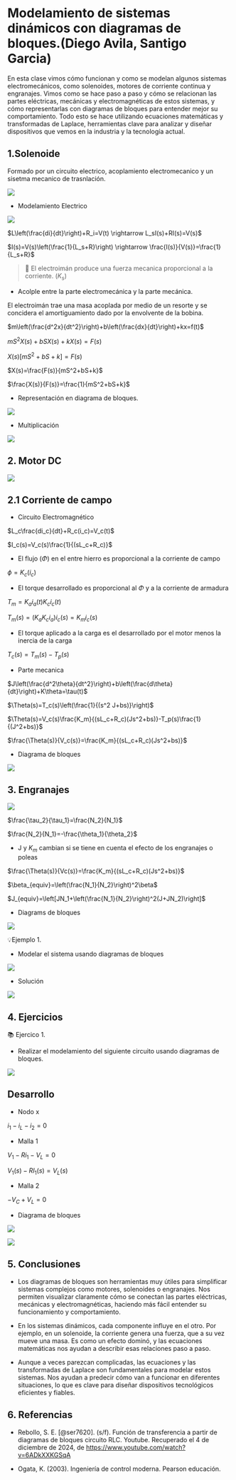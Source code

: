 # Modelamiento de sistemas dinámicos con diagramas de bloques.(Diego Avila, Santigo Garcia)
En esta clase vimos cómo funcionan y como se modelan algunos sistemas electromecánicos, como solenoides, motores de corriente continua y engranajes. Vimos como se hace paso a paso y cómo se relacionan las partes eléctricas, mecánicas y electromagnéticas de estos sistemas, y cómo representarlas con diagramas de bloques para entender mejor su comportamiento. Todo esto se hace utilizando ecuaciones matemáticas y transformadas de Laplace, herramientas clave para analizar y diseñar dispositivos que vemos en la industria y la tecnología actual.
## 1.Solenoide
Formado por un circuito electrico, acoplamiento electromecanico y un sisetma mecanico de trasnlación.

![](https://github.com/diegavila00/Apuntes/blob/main/TP/s1.png)

- Modelamiento Electrico

![](https://github.com/diegavila00/Apuntes/blob/main/TP/eeee.png)

$L\left(\frac{di}{dt}\right)+R_i=V(t) \rightarrow L_sI(s)+RI(s)=V(s)$

$I(s)=V(s)\left(\frac{1}{L_s+R}\right) \rightarrow \frac{I(s)}{V(s)}=\frac{1}{L_s+R}$

>🔑 El electroimán produce una fuerza mecanica proporcional a la corriente.
>$(K_s)$

- Acolple entre la parte electromecánica y la parte mecánica.

El electroimán trae una masa acoplada por medio de un resorte y se concidera el amortiguamiento dado por la envolvente de la bobina.

$m\left(\frac{d^2x}{dt^2}\right)+b\left(\frac{dx}{dt}\right)+kx=f(t)$

$mS^2X(s)+bSX(s)+kX(s)=F(s)$

$X(s)[mS^2+bS+k]=F(s)$

$X(s)=\frac{F(s)}{mS^2+bS+k}$

$\frac{X(s)}{F(s)}=\frac{1}{mS^2+bS+k}$

- Representación en diagrama de bloques.

![](https://github.com/diegavila00/Apuntes/blob/main/TP/dg.png)

- Multiplicación

![](https://github.com/diegavila00/Apuntes/blob/main/TP/dg2.png)

## 2. Motor DC

![](https://github.com/diegavila00/Apuntes/blob/main/TP/motor.png)

## 2.1 Corriente de campo 

- Circuito Electromagnético

$L_c\frac{di_c}{dt}+R_c(i_c)=V_c(t)$

$I_c(s)=V_c(s)\frac{1}{(sL_c+R_c)}$

- El flujo ($\Phi$) en el entre hierro es proporcional a la corriente de campo
  
$\phi=K_c(i_c)$

- El torque desarrollado es proporcional al $\Phi$ y a la corriente de armadura

$T_m=K_a i_a(t) K_c i_c(t)$

$T_m(s)=(K_a K_c i_a)i_c(s)=K_m i_c(s)$

- El torque aplicado a la carga es el desarrollado por el motor menos la inercia de la carga

$T_c(s)=T_m(s)-T_p(s)$

- Parte mecanica

$J\left(\frac{d^2\theta}{dt^2}\right)+b\left(\frac{d\theta}{dt}\right)+K\theta=\tau(t)$

$\Theta(s)=T_c(s)\left(\frac{1}{(s^2 J+bs)}\right)$

$\Theta(s)=V_c(s)\frac{K_m}{(sL_c+R_c)(Js^2+bs)}-T_p(s)\frac{1}{(J^2+bs)}$

$\frac{\Theta(s)}{V_c(s)}=\frac{K_m}{(sL_c+R_c)(Js^2+bs)}$

- Diagrama de bloques

![](https://github.com/diegavila00/Apuntes/blob/main/TP/dm.png)

## 3. Engranajes 

![](https://github.com/diegavila00/Apuntes/blob/main/TP/engranajes.png)

$\frac{\tau_2}{\tau_1}=\frac{N_2}{N_1}$

$\frac{N_2}{N_1}=-\frac{\theta_1}{\theta_2}$

- J y $K_m$ cambian si se tiene en cuenta el efecto de los engranajes o poleas

$\frac{\Theta(s)}{Vc(s)}=\frac{K_m}{(sL_c+R_c)(Js^2+bs)}$

$\beta_{equiv}=\left(\frac{N_1}{N_2}\right)^2\beta$

$J_{equiv}=\left[JN_1+\left(\frac{N_1}{N_2}\right)^2(J+JN_2)\right]$

- Diagrams de bloques

![](https://github.com/diegavila00/Apuntes/blob/main/TP/engranajes%201.0.png)

💡Ejemplo 1.

- Modelar el sistema usando diagramas de bloques

![](https://github.com/diegavila00/Apuntes/blob/main/TP/amplificador.png)

- Solución

![](https://github.com/diegavila00/Apuntes/blob/main/TP/me.png)

## 4. Ejercicios

📚 Ejercico 1. 

- Realizar el modelamiento del siguiente circuito usando diagramas de bloques.

![](https://github.com/diegavila00/Apuntes/blob/main/TP/circuito2.png)

Desarrollo
-

- Nodo x

$i_1-i_L-i_2=0$

- Malla 1

$V_1-Ri_1-V_L=0$

$V_1(s)-RI_1(s)=V_L(s)$

- Malla 2

$-V_C+V_L=0$

- Diagrama de bloques

![](https://github.com/diegavila00/Apuntes/blob/main/TP/mc.png)

![](https://github.com/diegavila00/Apuntes/blob/main/TP/mc2.png)

## 5. Conclusiones 

- Los diagramas de bloques son herramientas muy útiles para simplificar sistemas complejos como motores, solenoides o engranajes. Nos permiten visualizar claramente cómo se conectan las partes eléctricas, mecánicas y electromagnéticas, haciendo más fácil entender su funcionamiento y comportamiento.

- En los sistemas dinámicos, cada componente influye en el otro. Por ejemplo, en un solenoide, la corriente genera una fuerza, que a su vez mueve una masa. Es como un efecto dominó, y las ecuaciones matemáticas nos ayudan a describir esas relaciones paso a paso.

- Aunque a veces parezcan complicadas, las ecuaciones y las transformadas de Laplace son fundamentales para modelar estos sistemas. Nos ayudan a predecir cómo van a funcionar en diferentes situaciones, lo que es clave para diseñar dispositivos tecnológicos eficientes y fiables. 


## 6. Referencias 

- Rebollo, S. E. [@ser7620]. (s/f). Función de transferencia a partir de diagramas de bloques circuito RLC. Youtube. Recuperado el 4 de diciembre de 2024, de https://www.youtube.com/watch?v=6ADkXXKGSqA

- Ogata, K. (2003). Ingeniería de control moderna. Pearson educación.




















